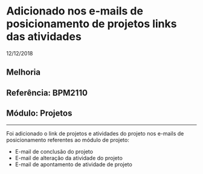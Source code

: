 # Adicionado nos e-mails de posicionamento de projetos links das atividades
12/12/2018
## Melhoria
## Referência: BPM2110
## Módulo: Projetos
***

Foi adicionado o link de projetos e atividades do projeto nos e-mails de posicionamento referentes ao módulo de projeto:

* E-mail de conclusão do projeto
* E-mail de alteração da atividade do projeto
* E-mail de apontamento de atividade de projeto